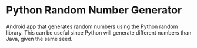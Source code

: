 # Python Random Number Generator

Android app that generates random numbers using the Python random library. This can be useful since Python will generate different numbers than Java, given the same seed.
